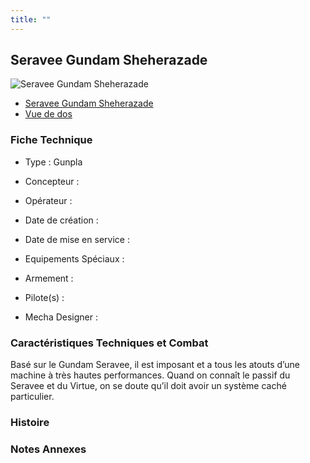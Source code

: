 ```yaml
---
title: ""
---
```



Seravee Gundam Sheherazade
--------------------------




![Seravee Gundam Sheherazade](/images/stories/saga/gundambd/mechas/seravee-gundam-sheherazade.png)
* [Seravee Gundam Sheherazade](javascript:change_image_m('images/stories/saga/gundambd/mechas/seravee-gundam-sheherazade.png');)
* [Vue de dos](javascript:change_image_m('images/stories/saga/gundambd/mechas/seravee-gundam-sheherazade-dos.png');)





### Fiche Technique


- Type : Gunpla
   
- Concepteur : 
   
- Opérateur : 
   
- Date de création : 
   
- Date de mise en service : 
   
- Equipements Spéciaux :




- Armement :




- Pilote(s) : 
 




- Mecha Designer : 



### Caractéristiques Techniques et Combat


Basé sur le Gundam Seravee, il est imposant et a tous les atouts d’une machine à très hautes performances. Quand on connaît le passif du Seravee et du Virtue, on se doute qu’il doit avoir un système caché particulier.


### Histoire


### Notes Annexes


